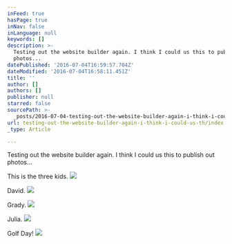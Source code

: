 ```yaml
---
inFeed: true
hasPage: true
inNav: false
inLanguage: null
keywords: []
description: >-
  Testing out the website builder again. I think I could us this to publish out
  photos...
datePublished: '2016-07-04T16:59:57.704Z'
dateModified: '2016-07-04T16:58:11.451Z'
title: ''
author: []
authors: []
publisher: null
starred: false
sourcePath: >-
  _posts/2016-07-04-testing-out-the-website-builder-again-i-think-i-could-us-th.md
url: testing-out-the-website-builder-again-i-think-i-could-us-th/index.html
_type: Article

---
```

Testing out the website builder again. I think I could us this to publish out photos...

This is the three kids.
![](https://the-grid-user-content.s3-us-west-2.amazonaws.com/5644b5b3-044f-4754-b3f7-73f94567d79a.jpg)

David.
![](https://the-grid-user-content.s3-us-west-2.amazonaws.com/07b3c2bd-e1a2-4c20-ad3b-7ef869119e9e.jpg)

Grady.
![](https://the-grid-user-content.s3-us-west-2.amazonaws.com/03cf9dca-5135-43e0-bd02-86cc1d97df21.jpg)

Julia.
![](https://the-grid-user-content.s3-us-west-2.amazonaws.com/7a18730f-a991-4577-80c0-775b337ad999.jpg)

Golf Day!
![](https://the-grid-user-content.s3-us-west-2.amazonaws.com/ab8f432f-253b-4d28-adcf-043a8bc3bbdc.jpg)